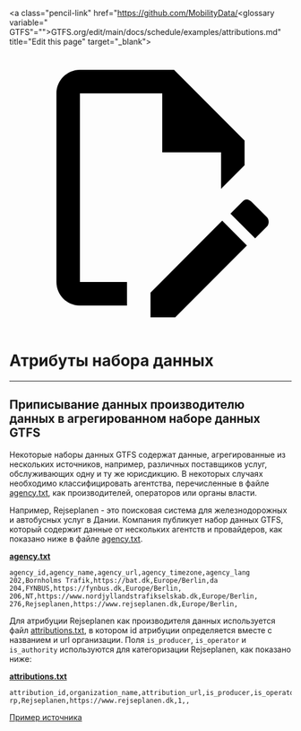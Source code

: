 <a class="pencil-link" href="https://github.com/MobilityData/<glossary variable=" GTFS"="">GTFS.org/edit/main/docs/schedule/examples/attributions.md" title="Edit this page" target="_blank">
    <svg class="pencil" xmlns="http://www.w3.org/2000/svg" viewBox="0 0 24 24"><path d="M10 20H6V4h7v5h5v3.1l2-2V8l-6-6H6c-1.1 0-2 .9-2 2v16c0 1.1.9 2 2 2h4v-2m10.2-7c.1 0 .3.1.4.2l1.3 1.3c.2.2.2.6 0 .8l-1 1-2.1-2.1 1-1c.1-.1.2-.2.4-.2m0 3.9L14.1 23H12v-2.1l6.1-6.1 2.1 2.1Z"/></svg>
  </a>

# Атрибуты набора данных

<hr/>

## Приписывание данных производителю данных в агрегированном наборе данных GTFS

Некоторые наборы данных GTFS содержат данные, агрегированные из нескольких источников, например, различных поставщиков услуг, обслуживающих одну и ту же юрисдикцию. В некоторых случаях необходимо классифицировать агентства, перечисленные в файле [agency.txt](../../reference/#agencytxt), как производителей, операторов или органы власти.

Например, Rejseplanen - это поисковая система для железнодорожных и автобусных услуг в Дании. Компания публикует набор данных GTFS, который содержит данные от нескольких агентств и провайдеров, как показано ниже в файле [agency.txt](../../reference/#agencytxt).

[**agency.txt**](../../reference/#agencytxt)

    agency_id,agency_name,agency_url,agency_timezone,agency_lang
    202,Bornholms Trafik,https://bat.dk,Europe/Berlin,da
    204,FYNBUS,https://fynbus.dk,Europe/Berlin,
    206,NT,https://www.nordjyllandstrafikselskab.dk,Europe/Berlin,
    276,Rejseplanen,https://www.rejseplanen.dk,Europe/Berlin,

Для атрибуции Rejseplanen как производителя данных используется файл [attributions.txt](../../reference/#attributionstxt), в котором id атрибуции определяется вместе с названием и url организации. Поля `is_producer`, `is_operator` и `is_authority` используются для категоризации Rejseplanen, как показано ниже:

[**attributions.txt**](../../reference/#attributionstxt)

    attribution_id,organization_name,attribution_url,is_producer,is_operator,is_authority
    rp,Rejseplanen,https://www.rejseplanen.dk,1,,

[Пример источника](http://www.rejseplanen.info/labs/GTFS.zip)
